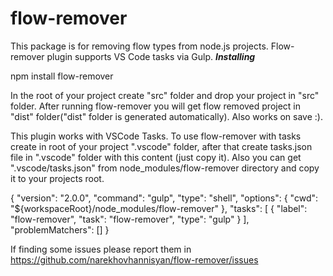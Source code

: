 # flow-remover
This package is for removing flow types from node.js projects. Flow-remover plugin supports VS Code tasks via Gulp. 
***Installing***

npm install flow-remover

In the root of your project create "src" folder and drop your project in "src" folder.
After running flow-remover you will get flow removed project in "dist" folder("dist" folder is generated automatically).
Also works on save :). 

This plugin works with VSCode Tasks. To use flow-remover with tasks create in root of your project ".vscode" folder, after that create tasks.json file in ".vscode" folder
with this content (just copy it). Also you can get ".vscode/tasks.json" from node_modules/flow-remover directory and copy it to your projects root.

{
    "version": "2.0.0",
    "command": "gulp",
    "type": "shell",
    "options": {
        "cwd": "${workspaceRoot}/node_modules/flow-remover"
    },
    "tasks": [
        {
            "label": "flow-remover",
            "task": "flow-remover",
            "type": "gulp"
        }
    ],
    "problemMatchers": []
}

If finding some issues please report them in https://github.com/narekhovhannisyan/flow-remover/issues